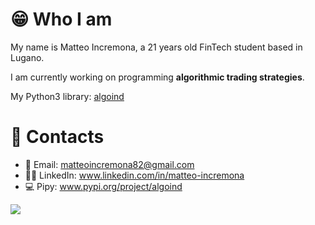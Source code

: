 # 😁 Who I am
My name is Matteo Incremona, a 21 years old FinTech student based in Lugano.

I am currently working on programming **algorithmic trading strategies**.

My Python3 library: [algoind]

# 📮 Contacts
- 📩 Email: matteoincremona82@gmail.com
- 👨‍💼 LinkedIn: www.linkedin.com/in/matteo-incremona
- 💻 Pipy: www.pypi.org/project/algoind


[algoind]: https://github.com/matteoincremona/algoind

<p><img src="https://github-readme-stats.vercel.app/api/top-langs?username=matteoincremona&show_icons=true&locale=en&layout=compact&theme=dark&count_private=true"/></p>
